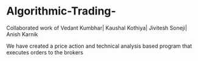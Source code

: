# Algorithmic-Trading-
Collaborated work of Vedant Kumbhar| Kaushal Kothiya| Jivitesh Soneji| Anish Karnik

We have created a price action and technical analysis based program that executes orders to the brokers 


